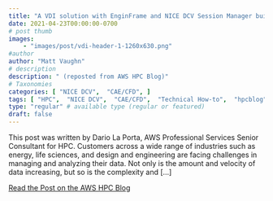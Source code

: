 ```yaml
---
title: "A VDI solution with EnginFrame and NICE DCV Session Manager built with AWS CDK"
date: 2021-04-23T00:00:00-0700
# post thumb
images:
    - "images/post/vdi-header-1-1260x630.png"
#author
author: "Matt Vaughn"
# description
description: " (reposted from AWS HPC Blog)"
# Taxonomies
categories: [ "NICE DCV",  "CAE/CFD", ]
tags: [ "HPC",  "NICE DCV",  "CAE/CFD",  "Technical How-to",  "hpcblog", ]
type: "regular" # available type (regular or featured)
draft: false
---
```


This post was written by Dario La Porta, AWS Professional Services Senior Consultant for HPC. Customers across a wide range of industries such as energy, life sciences, and design and engineering are facing challenges in managing and analyzing their data. Not only is the amount and velocity of data increasing, but so is the complexity and […]

<a href="https://aws.amazon.com/blogs/hpc/a-vdi-solution-with-enginframe-and-nice-dcv-session-manager-built-with-aws-cdk/" class="btn btn-primary btn-lg active" role="button" aria-pressed="true" style="margin-top: 8px;">Read the Post on the AWS HPC Blog</a>